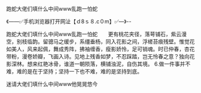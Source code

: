 跑蛇大佬们填什么中间www乱跑一怕蛇

《——✅手机浏览器打开网沚【ｄ8ｓ８.c０m】✅—》--

跑蛇大佬们填什么中间www乱跑一怕蛇　　更有桃花夹径，落萼铺石，紫云漫空，别枝临韵。留骢马之缓步，系缰垂杨，同入花影之间，浮槎苔痕残壁。惟觉花如美人，风来起佩，舞成秀阵，拂袖缠香，瘦影娇怜，足可销魂。时已仲春，杏花带粉，漫卷娇瓣，飞画入诗。见地上残香如梦，不忍踩踏，岂无怜春之意？独向花影深林。想来红艳冰骨，谁道一朝陨落，横铺浊泥，自伤其境。
	6.做一件事并不难，难的是在于坚持；坚持一下也不难，难的是坚持到底。





迷请大佬们填什么中间www他晃晃悠今
